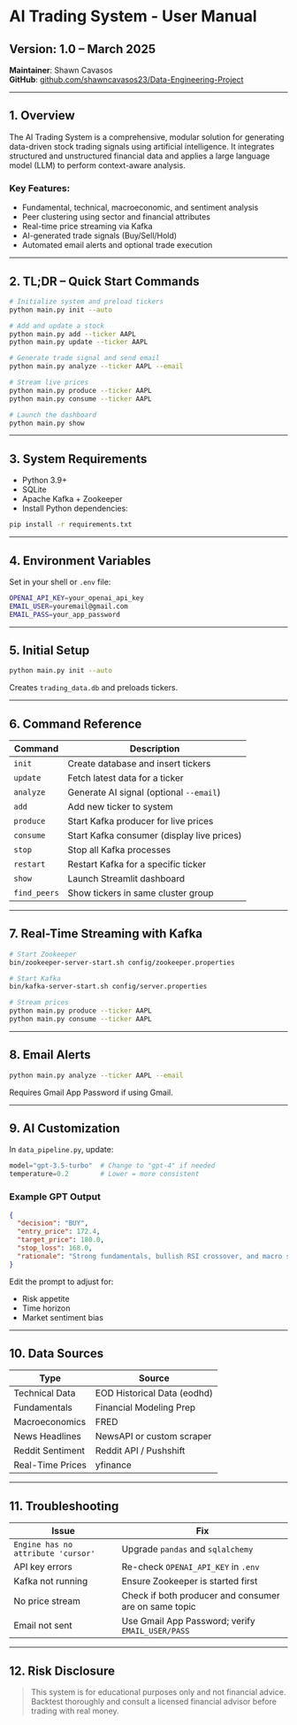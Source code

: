 # AI Trading System - User Manual

## Version: 1.0 – March 2025  
**Maintainer**: Shawn Cavasos  
**GitHub**: [github.com/shawncavasos23/Data-Engineering-Project](https://github.com/shawncavasos23/Data-Engineering-Project)

---

## 1. Overview

The AI Trading System is a comprehensive, modular solution for generating data-driven stock trading signals using artificial intelligence. It integrates structured and unstructured financial data and applies a large language model (LLM) to perform context-aware analysis.

### Key Features:
- Fundamental, technical, macroeconomic, and sentiment analysis
- Peer clustering using sector and financial attributes
- Real-time price streaming via Kafka
- AI-generated trade signals (Buy/Sell/Hold)
- Automated email alerts and optional trade execution

---

## 2. TL;DR – Quick Start Commands

```bash
# Initialize system and preload tickers
python main.py init --auto

# Add and update a stock
python main.py add --ticker AAPL
python main.py update --ticker AAPL

# Generate trade signal and send email
python main.py analyze --ticker AAPL --email

# Stream live prices
python main.py produce --ticker AAPL
python main.py consume --ticker AAPL

# Launch the dashboard
python main.py show
```

---

## 3. System Requirements

- Python 3.9+
- SQLite
- Apache Kafka + Zookeeper
- Install Python dependencies:

```bash
pip install -r requirements.txt
```

---

## 4. Environment Variables

Set in your shell or `.env` file:

```bash
OPENAI_API_KEY=your_openai_api_key
EMAIL_USER=youremail@gmail.com
EMAIL_PASS=your_app_password
```

---

## 5. Initial Setup

```bash
python main.py init --auto
```

Creates `trading_data.db` and preloads tickers.

---

## 6. Command Reference

| Command        | Description                                                  |
|----------------|--------------------------------------------------------------|
| `init`         | Create database and insert tickers                           |
| `update`       | Fetch latest data for a ticker                               |
| `analyze`      | Generate AI signal (optional `--email`)                      |
| `add`          | Add new ticker to system                                     |
| `produce`      | Start Kafka producer for live prices                         |
| `consume`      | Start Kafka consumer (display live prices)                   |
| `stop`         | Stop all Kafka processes                                     |
| `restart`      | Restart Kafka for a specific ticker                          |
| `show`         | Launch Streamlit dashboard                                   |
| `find_peers`   | Show tickers in same cluster group                           |

---

## 7. Real-Time Streaming with Kafka

```bash
# Start Zookeeper
bin/zookeeper-server-start.sh config/zookeeper.properties

# Start Kafka
bin/kafka-server-start.sh config/server.properties

# Stream prices
python main.py produce --ticker AAPL
python main.py consume --ticker AAPL
```

---

## 8. Email Alerts

```bash
python main.py analyze --ticker AAPL --email
```

Requires Gmail App Password if using Gmail.

---

## 9. AI Customization

In `data_pipeline.py`, update:

```python
model="gpt-3.5-turbo"  # Change to "gpt-4" if needed
temperature=0.2        # Lower = more consistent
```

### Example GPT Output

```json
{
  "decision": "BUY",
  "entry_price": 172.4,
  "target_price": 180.0,
  "stop_loss": 168.0,
  "rationale": "Strong fundamentals, bullish RSI crossover, and macro support."
}
```

Edit the prompt to adjust for:
- Risk appetite
- Time horizon
- Market sentiment bias

---

## 10. Data Sources

| Type             | Source                          |
|------------------|---------------------------------|
| Technical Data   | EOD Historical Data (eodhd)     |
| Fundamentals     | Financial Modeling Prep         |
| Macroeconomics   | FRED                            |
| News Headlines   | NewsAPI or custom scraper       |
| Reddit Sentiment | Reddit API / Pushshift          |
| Real-Time Prices | yfinance                        |

---

## 11. Troubleshooting

| Issue                                | Fix                                                  |
|-------------------------------------|-------------------------------------------------------|
| `Engine has no attribute 'cursor'`  | Upgrade `pandas` and `sqlalchemy`                    |
| API key errors                      | Re-check `OPENAI_API_KEY` in `.env`                  |
| Kafka not running                   | Ensure Zookeeper is started first                    |
| No price stream                     | Check if both producer and consumer are on same topic |
| Email not sent                      | Use Gmail App Password; verify `EMAIL_USER/PASS`     |

---

## 12. Risk Disclosure

> This system is for educational purposes only and not financial advice.  
Backtest thoroughly and consult a licensed financial advisor before trading with real money.